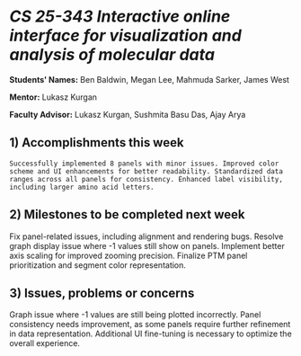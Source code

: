 # *CS 25-343 Interactive online interface for visualization and analysis of molecular data*

**Students' Names:** Ben Baldwin, Megan Lee, Mahmuda Sarker, James West

**Mentor:**
Lukasz Kurgan

**Faculty Advisor:**
Lukasz Kurgan, Sushmita Basu Das, Ajay Arya

## 1) Accomplishments this week ##
    Successfully implemented 8 panels with minor issues. Improved color scheme and UI enhancements for better readability. Standardized data ranges across all panels for consistency. Enhanced label visibility, including larger amino acid letters.

## 2) Milestones to be completed next week ##
   Fix panel-related issues, including alignment and rendering bugs. Resolve graph display issue where -1 values still show on panels. Implement better axis scaling for improved zooming precision. Finalize PTM panel prioritization and segment color representation.

## 3) Issues, problems or concerns ##
   Graph issue where -1 values are still being plotted incorrectly. Panel consistency needs improvement, as some panels require further refinement in data representation. Additional UI fine-tuning is necessary to optimize the overall experience.
